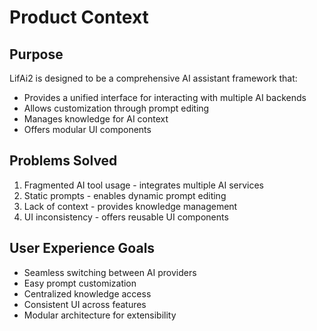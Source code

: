 # Product Context

## Purpose
LifAi2 is designed to be a comprehensive AI assistant framework that:
- Provides a unified interface for interacting with multiple AI backends
- Allows customization through prompt editing
- Manages knowledge for AI context
- Offers modular UI components

## Problems Solved
1. Fragmented AI tool usage - integrates multiple AI services
2. Static prompts - enables dynamic prompt editing
3. Lack of context - provides knowledge management
4. UI inconsistency - offers reusable UI components

## User Experience Goals
- Seamless switching between AI providers
- Easy prompt customization
- Centralized knowledge access
- Consistent UI across features
- Modular architecture for extensibility
